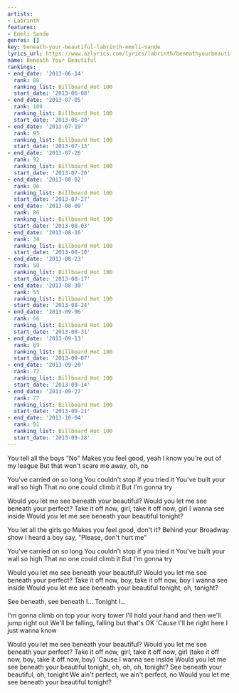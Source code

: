 ```yaml
---
artists:
- Labrinth
features:
- Emeli Sande
genres: []
key: beneath-your-beautiful-labrinth-emeli-sande
lyrics_url: https://www.azlyrics.com/lyrics/labrinth/beneathyourbeautiful.html
name: Beneath Your Beautiful
rankings:
- end_date: '2013-06-14'
  rank: 88
  ranking_list: Billboard Hot 100
  start_date: '2013-06-08'
- end_date: '2013-07-05'
  rank: 100
  ranking_list: Billboard Hot 100
  start_date: '2013-06-29'
- end_date: '2013-07-19'
  rank: 95
  ranking_list: Billboard Hot 100
  start_date: '2013-07-13'
- end_date: '2013-07-26'
  rank: 92
  ranking_list: Billboard Hot 100
  start_date: '2013-07-20'
- end_date: '2013-08-02'
  rank: 96
  ranking_list: Billboard Hot 100
  start_date: '2013-07-27'
- end_date: '2013-08-09'
  rank: 86
  ranking_list: Billboard Hot 100
  start_date: '2013-08-03'
- end_date: '2013-08-16'
  rank: 34
  ranking_list: Billboard Hot 100
  start_date: '2013-08-10'
- end_date: '2013-08-23'
  rank: 50
  ranking_list: Billboard Hot 100
  start_date: '2013-08-17'
- end_date: '2013-08-30'
  rank: 55
  ranking_list: Billboard Hot 100
  start_date: '2013-08-24'
- end_date: '2013-09-06'
  rank: 66
  ranking_list: Billboard Hot 100
  start_date: '2013-08-31'
- end_date: '2013-09-13'
  rank: 69
  ranking_list: Billboard Hot 100
  start_date: '2013-09-07'
- end_date: '2013-09-20'
  rank: 72
  ranking_list: Billboard Hot 100
  start_date: '2013-09-14'
- end_date: '2013-09-27'
  rank: 77
  ranking_list: Billboard Hot 100
  start_date: '2013-09-21'
- end_date: '2013-10-04'
  rank: 91
  ranking_list: Billboard Hot 100
  start_date: '2013-09-28'
---
```


You tell all the boys "No"
Makes you feel good, yeah
I know you're out of my league
But that won't scare me away, oh, no

You've carried on so long
You couldn't stop if you tried it
You've built your wall so high
That no one could climb it
But I'm gonna try

Would you let me see beneath your beautiful?
Would you let me see beneath your perfect?
Take it off now, girl, take it off now, girl
I wanna see inside
Would you let me see beneath your beautiful tonight?

You let all the girls go
Makes you feel good, don't it?
Behind your Broadway show
I heard a boy say, "Please, don't hurt me"

You've carried on so long
You couldn't stop if you tried it
You've built your wall so high
That no one could climb it
But I'm gonna try

Would you let me see beneath your beautiful?
Would you let me see beneath your perfect?
Take it off now, boy, take it off now, boy
I wanna see inside
Would you let me see beneath your beautiful tonight, oh, tonight?

See beneath, see beneath
I...
Tonight
I...

I'm gonna climb on top your ivory tower
I'll hold your hand and then we'll jump right out
We'll be falling, falling but that's OK
'Cause I'll be right here
I just wanna know

Would you let me see beneath your beautiful?
Would you let me see beneath your perfect?
Take it off now, girl, take it off now, girl (take it off now, boy, take it off now, boy)
'Cause I wanna see inside
Would you let me see beneath your beautiful tonight, oh, oh, oh, tonight?
See beneath your beautiful, oh, tonight
We ain't perfect, we ain't perfect, no
Would you let me see beneath your beautiful tonight?



